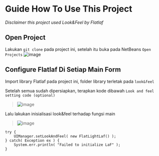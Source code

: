# Guide How To Use This Project
*Disclaimer this project used Look&Feel by Flatlaf*

## Open Project
Lakukan `git clone` pada project ini, setelah itu buka pada NetBeans `Open Projects`
![image](https://user-images.githubusercontent.com/27707873/148694154-695f8541-2809-4247-9c6f-eaad6be376ff.png)

## Configure Flatlaf Di Setiap Main Form
Import library Flatlaf pada project ini, folder library terletak pada `look&feel`


Setelah semua sudah dipersiapkan, terapkan kode dibawah `Look and feel setting code (optional)`
> ![image](https://user-images.githubusercontent.com/27707873/148694335-82e6780d-9ada-4768-b240-fc6541d97e0e.png)


Lalu lakukan inisialisasi look&feel terhadap fungsi main 
> ![image](https://user-images.githubusercontent.com/27707873/148694405-2d73d8de-a78d-460a-9e41-bb01bb67849a.png)

```
try {
    UIManager.setLookAndFeel( new FlatLightLaf() );
} catch( Exception ex ) {
    System.err.println( "Failed to initialize LaF" );
}
```
